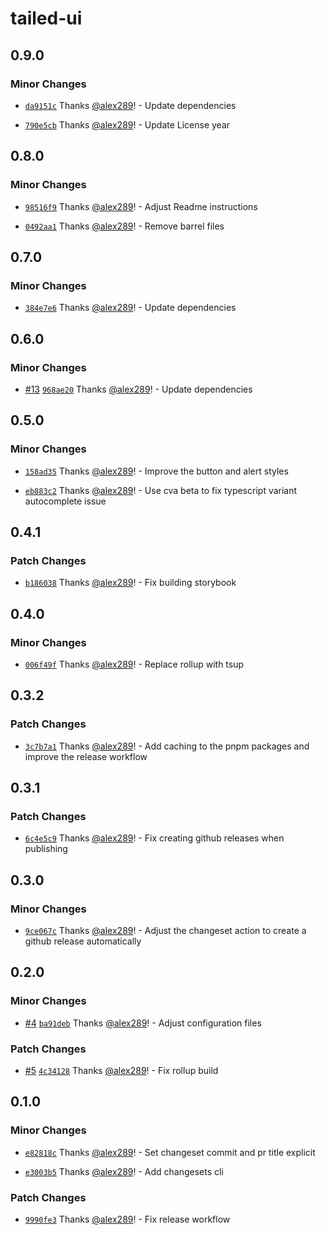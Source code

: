 # tailed-ui

## 0.9.0

### Minor Changes

- [`da9151c`](https://github.com/alex289/tailed-ui/commit/da9151c875d85f3d1bc0e5ec329f5ceca698d850) Thanks [@alex289](https://github.com/alex289)! - Update dependencies

- [`790e5cb`](https://github.com/alex289/tailed-ui/commit/790e5cbed9283780ab5c43505550ad6da0505e4e) Thanks [@alex289](https://github.com/alex289)! - Update License year

## 0.8.0

### Minor Changes

- [`98516f9`](https://github.com/alex289/tailed-ui/commit/98516f93deac97536bf7b02622989f75213a8160) Thanks [@alex289](https://github.com/alex289)! - Adjust Readme instructions

- [`0492aa1`](https://github.com/alex289/tailed-ui/commit/0492aa18e0c860a8a694d8e67c788d91e7b8f2de) Thanks [@alex289](https://github.com/alex289)! - Remove barrel files

## 0.7.0

### Minor Changes

- [`384e7e6`](https://github.com/alex289/tailed-ui/commit/384e7e60b38dc907ae32cd843e1b05f6fe3d85d9) Thanks [@alex289](https://github.com/alex289)! - Update dependencies

## 0.6.0

### Minor Changes

- [#13](https://github.com/alex289/tailed-ui/pull/13) [`968ae20`](https://github.com/alex289/tailed-ui/commit/968ae20dbefd6b5ae5e5d004f5ec6917067e4611) Thanks [@alex289](https://github.com/alex289)! - Update dependencies

## 0.5.0

### Minor Changes

- [`158ad35`](https://github.com/alex289/tailed-ui/commit/158ad355b7cecd29a38766f5969fdb44ade590eb) Thanks [@alex289](https://github.com/alex289)! - Improve the button and alert styles

- [`eb883c2`](https://github.com/alex289/tailed-ui/commit/eb883c207a23c063c2476ebe4364a3af3a5e6659) Thanks [@alex289](https://github.com/alex289)! - Use cva beta to fix typescript variant autocomplete issue

## 0.4.1

### Patch Changes

- [`b186038`](https://github.com/alex289/tailed-ui/commit/b186038bae88f0389865c8591cee0558c588732d) Thanks [@alex289](https://github.com/alex289)! - Fix building storybook

## 0.4.0

### Minor Changes

- [`006f49f`](https://github.com/alex289/tailed-ui/commit/006f49fe97de9e8a79cc9e3c073cbded992f6e9b) Thanks [@alex289](https://github.com/alex289)! - Replace rollup with tsup

## 0.3.2

### Patch Changes

- [`3c7b7a1`](https://github.com/alex289/tailed-ui/commit/3c7b7a17dd2a1443d67cddf6f210a223e6e6302a) Thanks [@alex289](https://github.com/alex289)! - Add caching to the pnpm packages and improve the release workflow

## 0.3.1

### Patch Changes

- [`6c4e5c9`](https://github.com/alex289/tailed-ui/commit/6c4e5c9bf37beba51b118f26c77475559eddbf46) Thanks [@alex289](https://github.com/alex289)! - Fix creating github releases when publishing

## 0.3.0

### Minor Changes

- [`9ce067c`](https://github.com/alex289/tailed-ui/commit/9ce067c344f393ad1871adcf57c0dba35e5c2e4f) Thanks [@alex289](https://github.com/alex289)! - Adjust the changeset action to create a github release automatically

## 0.2.0

### Minor Changes

- [#4](https://github.com/alex289/tailed-ui/pull/4) [`ba91deb`](https://github.com/alex289/tailed-ui/commit/ba91debd8bb5ba2e13dc0781625cad17994177be) Thanks [@alex289](https://github.com/alex289)! - Adjust configuration files

### Patch Changes

- [#5](https://github.com/alex289/tailed-ui/pull/5) [`4c34128`](https://github.com/alex289/tailed-ui/commit/4c34128bfb70d321a30886c3ec23dd9c7b19246d) Thanks [@alex289](https://github.com/alex289)! - Fix rollup build

## 0.1.0

### Minor Changes

- [`e82818c`](https://github.com/alex289/tailed-ui/commit/e82818cf2a22ec5bda915db2357811fd10169de2) Thanks [@alex289](https://github.com/alex289)! - Set changeset commit and pr title explicit

- [`e3003b5`](https://github.com/alex289/tailed-ui/commit/e3003b5c5baf15d46f8a3a3d4da71aad62cd6df7) Thanks [@alex289](https://github.com/alex289)! - Add changesets cli

### Patch Changes

- [`9990fe3`](https://github.com/alex289/tailed-ui/commit/9990fe33d0c81aea08e479a9c16ca2bfb4c9adb1) Thanks [@alex289](https://github.com/alex289)! - Fix release workflow
